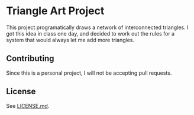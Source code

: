 # Triangle Art Project
This project programatically draws a network of interconnected triangles.
I got this idea in class one day, and decided to work out the rules for a system that would always let me add more triangles.

## Contributing
Since this is a personal project, I will not be accepting pull requests.

## License
See [LICENSE.md](LICENSE.md).